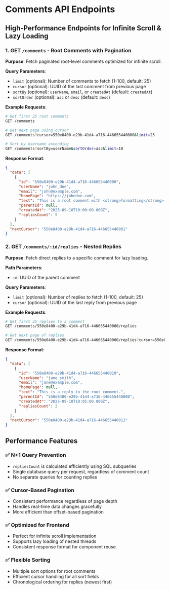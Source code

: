 # Comments API Endpoints

## High-Performance Endpoints for Infinite Scroll & Lazy Loading

### 1. GET `/comments` - Root Comments with Pagination

**Purpose**: Fetch paginated root-level comments optimized for infinite scroll.

**Query Parameters**:

- `limit` (optional): Number of comments to fetch (1-100, default: 25)
- `cursor` (optional): UUID of the last comment from previous page
- `sortBy` (optional): `userName`, `email`, or `createdAt` (default: `createdAt`)
- `sortOrder` (optional): `asc` or `desc` (default: `desc`)

**Example Requests**:

```bash
# Get first 25 root comments
GET /comments

# Get next page using cursor
GET /comments?cursor=550e8400-e29b-41d4-a716-446655440000&limit=25

# Sort by username ascending
GET /comments?sortBy=userName&sortOrder=asc&limit=10
```

**Response Format**:

```json
{
  "data": [
    {
      "id": "550e8400-e29b-41d4-a716-446655440000",
      "userName": "john_doe",
      "email": "john@example.com",
      "homePage": "https://johndoe.com",
      "text": "This is a root comment with <strong>formatting</strong>.",
      "parentId": null,
      "createdAt": "2025-09-18T10:00:00.000Z",
      "repliesCount": 5
    }
  ],
  "nextCursor": "550e8400-e29b-41d4-a716-446655440001"
}
```

### 2. GET `/comments/:id/replies` - Nested Replies

**Purpose**: Fetch direct replies to a specific comment for lazy loading.

**Path Parameters**:

- `id`: UUID of the parent comment

**Query Parameters**:

- `limit` (optional): Number of replies to fetch (1-100, default: 25)
- `cursor` (optional): UUID of the last reply from previous page

**Example Requests**:

```bash
# Get first 25 replies to a comment
GET /comments/550e8400-e29b-41d4-a716-446655440000/replies

# Get next page of replies
GET /comments/550e8400-e29b-41d4-a716-446655440000/replies?cursor=550e8400-e29b-41d4-a716-446655440010&limit=10
```

**Response Format**:

```json
{
  "data": [
    {
      "id": "550e8400-e29b-41d4-a716-446655440010",
      "userName": "jane_smith",
      "email": "jane@example.com",
      "homePage": null,
      "text": "This is a reply to the root comment.",
      "parentId": "550e8400-e29b-41d4-a716-446655440000",
      "createdAt": "2025-09-18T10:05:00.000Z",
      "repliesCount": 2
    }
  ],
  "nextCursor": "550e8400-e29b-41d4-a716-446655440011"
}
```

## Performance Features

### ✅ **N+1 Query Prevention**

- `repliesCount` is calculated efficiently using SQL subqueries
- Single database query per request, regardless of comment count
- No separate queries for counting replies

### ✅ **Cursor-Based Pagination**

- Consistent performance regardless of page depth
- Handles real-time data changes gracefully
- More efficient than offset-based pagination

### ✅ **Optimized for Frontend**

- Perfect for infinite scroll implementation
- Supports lazy loading of nested threads
- Consistent response format for component reuse

### ✅ **Flexible Sorting**

- Multiple sort options for root comments
- Efficient cursor handling for all sort fields
- Chronological ordering for replies (newest first)
